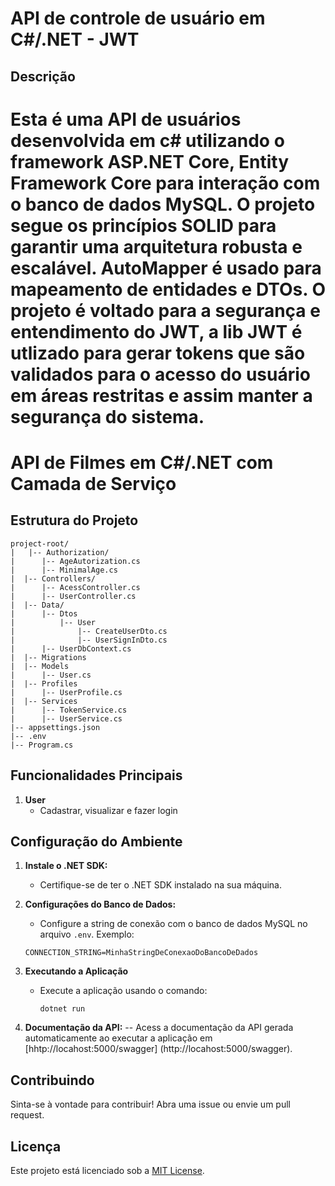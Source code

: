 # API de controle de usuário em C#/.NET - JWT

## Descrição

Esta é uma API de usuários desenvolvida em c# utilizando o framework ASP.NET Core, Entity Framework Core para interação com o banco
de dados MySQL. O projeto segue os princípios SOLID para garantir uma arquitetura robusta e escalável. AutoMapper é usado para
mapeamento de entidades e DTOs. O projeto é voltado para a segurança e entendimento do JWT, a lib JWT é utlizado para gerar tokens que são validados para o acesso do usuário em áreas restritas e assim manter a segurança do sistema.
=======

# API de Filmes em C#/.NET com Camada de Serviço

## Estrutura do Projeto

```
project-root/
|   |-- Authorization/
|      |-- AgeAutorization.cs
|      |-- MinimalAge.cs
|  |-- Controllers/
|      |-- AcessController.cs
|      |-- UserController.cs
|  |-- Data/
|      |-- Dtos
|          |-- User
|              |-- CreateUserDto.cs
|              |-- UserSignInDto.cs
|      |-- UserDbContext.cs
|  |-- Migrations
|  |-- Models
|      |-- User.cs
|  |-- Profiles
|      |-- UserProfile.cs
|  |-- Services
|      |-- TokenService.cs
|      |-- UserService.cs
|-- appsettings.json
|-- .env
|-- Program.cs
```

## Funcionalidades Principais

1. **User**
   - Cadastrar, visualizar e fazer login

## Configuração do Ambiente

1. **Instale o .NET SDK:**
   - Certifique-se de ter o .NET SDK instalado na sua máquina.

2. **Configurações do Banco de Dados:**
   - Configure a string de conexão com o banco de dados MySQL no arquivo `.env`. Exemplo:
   ```
   CONNECTION_STRING=MinhaStringDeConexaoDoBancoDeDados
   ```
3. **Executando a Aplicação**
   - Execute a aplicação usando o comando:
     ```
     dotnet run
     ```
4. **Documentação da API:**
   -- Acess a documentação da API gerada automaticamente ao executar a aplicação em [hhtp://locahost:5000/swagger]
   (http://locahost:5000/swagger).

## Contribuindo

Sinta-se à vontade para contribuir! Abra uma issue ou envie um pull request.

## Licença

Este projeto está licenciado sob a [MIT License](LICENSE).
